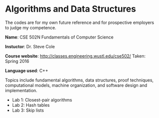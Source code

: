 # Algorithms and Data Structures

The codes are for my own future reference and for prospective employers to judge my competence.

**Name**: CSE 502N Fundamentals of Computer Science

**Instuctor**: Dr. Steve Cole

**Course website**: http://classes.engineering.wustl.edu/cse502/ Taken: Spring 2016

**Language used**: C++


Topics include fundamental algorithms, data structures, proof techniques, computational models, machine organization, and software design and implementation.

* Lab 1: Closest-pair algorithms
* Lab 2: Hash tables
* Lab 3: Skip lists
